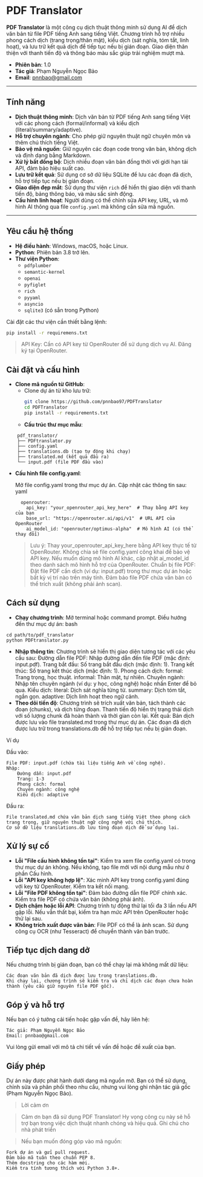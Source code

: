 # PDF Translator

**PDF Translator** là một công cụ dịch thuật thông minh sử dụng AI để dịch văn bản từ file PDF tiếng Anh sang tiếng Việt. Chương trình hỗ trợ nhiều phong cách dịch (trang trọng/thân mật), kiểu dịch (sát nghĩa, tóm tắt, linh hoạt), và lưu trữ kết quả dịch để tiếp tục nếu bị gián đoạn. Giao diện thân thiện với thanh tiến độ và thông báo màu sắc giúp trải nghiệm mượt mà.

- **Phiên bản**: 1.0
- **Tác giả**: Phạm Nguyễn Ngọc Bảo
- **Email**: [pnnbao@gmail.com](mailto:pnnbao@gmail.com)

---

## Tính năng

- **Dịch thuật thông minh**: Dịch văn bản từ PDF tiếng Anh sang tiếng Việt với các phong cách (formal/informal) và kiểu dịch (literal/summary/adaptive).
- **Hỗ trợ chuyên ngành**: Cho phép giữ nguyên thuật ngữ chuyên môn và thêm chú thích tiếng Việt.
- **Bảo vệ mã nguồn**: Giữ nguyên các đoạn code trong văn bản, không dịch và định dạng bằng Markdown.
- **Xử lý bất đồng bộ**: Dịch nhiều đoạn văn bản đồng thời với giới hạn tải API, đảm bảo hiệu suất cao.
- **Lưu trữ kết quả**: Sử dụng cơ sở dữ liệu SQLite để lưu các đoạn đã dịch, hỗ trợ tiếp tục nếu bị gián đoạn.
- **Giao diện đẹp mắt**: Sử dụng thư viện `rich` để hiển thị giao diện với thanh tiến độ, bảng thông báo, và màu sắc sinh động.
- **Cấu hình linh hoạt**: Người dùng có thể chỉnh sửa API key, URL, và mô hình AI thông qua file `config.yaml` mà không cần sửa mã nguồn.

---

## Yêu cầu hệ thống

- **Hệ điều hành**: Windows, macOS, hoặc Linux.
- **Python**: Phiên bản 3.8 trở lên.
- **Thư viện Python**:
  - `pdfplumber`
  - `semantic-kernel`
  - `openai`
  - `pyfiglet`
  - `rich`
  - `pyyaml`
  - `asyncio`
  - `sqlite3` (có sẵn trong Python)

Cài đặt các thư viện cần thiết bằng lệnh:

```bash
pip install -r requiremens.txt
```

> API Key: Cần có API key từ OpenRouter để sử dụng dịch vụ AI. Đăng ký tại OpenRouter.

## Cài đặt và cấu hình

- **Clone mã nguồn từ GitHub**:
   - Clone dự án từ kho lưu trữ:
     ```bash
     git clone https://github.com/pnnbao97/PDFTranslator
     cd PDFTranslator
     pip install -r requirements.txt
    - **Cấu trúc thư mục mẫu**:
```
    pdf_translator/
    ├── PDFtranslator.py
    ├── config.yaml
    ├── translations.db (tạo tự động khi chạy)
    ├── translated.md (kết quả đầu ra)
    └── input.pdf (file PDF đầu vào)
```
- **Cấu hình file config.yaml**:

    Mở file config.yaml trong thư mục dự án.
    Cập nhật các thông tin sau:
    yaml

        openrouter:
          api_key: "your_openrouter_api_key_here"  # Thay bằng API key của bạn
          base_url: "https://openrouter.ai/api/v1"  # URL API của OpenRouter
          ai_model_id: "openrouter/optimus-alpha"  # Mô hình AI (có thể thay đổi)
    > Lưu ý:
            Thay your_openrouter_api_key_here bằng API key thực tế từ OpenRouter.
            Không chia sẻ file config.yaml công khai để bảo vệ API key.
            Nếu muốn dùng mô hình AI khác, cập nhật ai_model_id theo danh sách mô hình hỗ trợ của OpenRouter.
    Chuẩn bị file PDF:
        Đặt file PDF cần dịch (ví dụ: input.pdf) trong thư mục dự án hoặc bất kỳ vị trí nào trên máy tính.
        Đảm bảo file PDF chứa văn bản có thể trích xuất (không phải ảnh scan).

## Cách sử dụng

- **Chạy chương trình**:
        Mở terminal hoặc command prompt.
        Điều hướng đến thư mục dự án:
        bash
```
cd path/to/pdf_translator
python PDFtranslator.py
```
- **Nhập thông tin**: Chương trình sẽ hiển thị giao diện tương tác với các yêu cầu sau:
        Đường dẫn file PDF: Nhập đường dẫn đến file PDF (mặc định: input.pdf).
        Trang bắt đầu: Số trang bắt đầu dịch (mặc định: 1).
        Trang kết thúc: Số trang kết thúc dịch (mặc định: 1).
        Phong cách dịch:
            formal: Trang trọng, học thuật.
            informal: Thân mật, tự nhiên.
        Chuyên ngành: Nhập tên chuyên ngành (ví dụ: y học, công nghệ) hoặc nhấn Enter để bỏ qua.
        Kiểu dịch:
            literal: Dịch sát nghĩa từng từ.
            summary: Dịch tóm tắt, ngắn gọn.
            adaptive: Dịch linh hoạt theo ngữ cảnh.
- **Theo dõi tiến độ**:
        Chương trình sẽ trích xuất văn bản, tách thành các đoạn (chunks), và dịch từng đoạn.
        Thanh tiến độ hiển thị trạng thái dịch với số lượng chunk đã hoàn thành và thời gian còn lại.
    Kết quả:
        Bản dịch được lưu vào file translated.md trong thư mục dự án.
        Các đoạn đã dịch được lưu trữ trong translations.db để hỗ trợ tiếp tục nếu bị gián đoạn.

Ví dụ

Đầu vào:

    File PDF: input.pdf (chứa tài liệu tiếng Anh về công nghệ).
    Nhập:
        Đường dẫn: input.pdf
        Trang: 1-3
        Phong cách: formal
        Chuyên ngành: công nghệ
        Kiểu dịch: adaptive

Đầu ra:

    File translated.md chứa văn bản dịch sang tiếng Việt theo phong cách trang trọng, giữ nguyên thuật ngữ công nghệ với chú thích.
    Cơ sở dữ liệu translations.db lưu từng đoạn dịch để sử dụng lại.

## Xử lý sự cố

- **Lỗi "File cấu hình không tồn tại"**:
        Kiểm tra xem file config.yaml có trong thư mục dự án không.
        Nếu không, tạo file mới với nội dung mẫu như ở phần Cấu hình.
- **Lỗi "API key không hợp lệ"**:
        Xác minh API key trong config.yaml đúng với key từ OpenRouter.
        Kiểm tra kết nối mạng.
- **Lỗi "File PDF không tồn tại"**:
        Đảm bảo đường dẫn file PDF chính xác.
        Kiểm tra file PDF có chứa văn bản (không phải ảnh).
- **Dịch chậm hoặc lỗi API**:
        Chương trình tự động thử lại tối đa 3 lần nếu API gặp lỗi.
        Nếu vẫn thất bại, kiểm tra hạn mức API trên OpenRouter hoặc thử lại sau.
- **Không trích xuất được văn bản**:
        File PDF có thể là ảnh scan. Sử dụng công cụ OCR (như Tesseract) để chuyển thành văn bản trước.

## Tiếp tục dịch dang dở

Nếu chương trình bị gián đoạn, bạn có thể chạy lại mà không mất dữ liệu:

    Các đoạn văn bản đã dịch được lưu trong translations.db.
    Khi chạy lại, chương trình sẽ kiểm tra và chỉ dịch các đoạn chưa hoàn thành (yêu cầu giữ nguyên file PDF gốc).

## Góp ý và hỗ trợ

Nếu bạn có ý tưởng cải tiến hoặc gặp vấn đề, hãy liên hệ:

    Tác giả: Phạm Nguyễn Ngọc Bảo
    Email: pnnbao@gmail.com

Vui lòng gửi email với mô tả chi tiết về vấn đề hoặc đề xuất của bạn.
## Giấy phép

Dự án này được phát hành dưới dạng mã nguồn mở. Bạn có thể sử dụng, chỉnh sửa và phân phối theo nhu cầu, nhưng vui lòng ghi nhận tác giả gốc (Phạm Nguyễn Ngọc Bảo).
>Lời cảm ơn

>Cảm ơn bạn đã sử dụng PDF Translator! Hy vọng công cụ này sẽ hỗ trợ bạn trong việc dịch thuật nhanh chóng và hiệu quả.
Ghi chú cho nhà phát triển

>Nếu bạn muốn đóng góp vào mã nguồn:

    Fork dự án và gửi pull request.
    Đảm bảo mã tuân theo chuẩn PEP 8.
    Thêm docstring cho các hàm mới.
    Kiểm tra tính tương thích với Python 3.8+.

